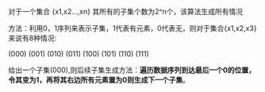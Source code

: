 对于一个集合 {x1,x2...,xn} 其所有的子集个数为2^n个，该算法生成所有情况

方法：利用0，1序列来表示子集，1代表有元素，0代表无，则对于集合{x1,x2,x3}来说有8种情况:

(000) (001) (010) (011) (100) (101) (110) (111)

给出一个子集(000),则后续子集生成方法：**遍历数据序列到达最后一个0的位置，令其变为1，再将其右边所有元素置为0则生成下一个子集**。
